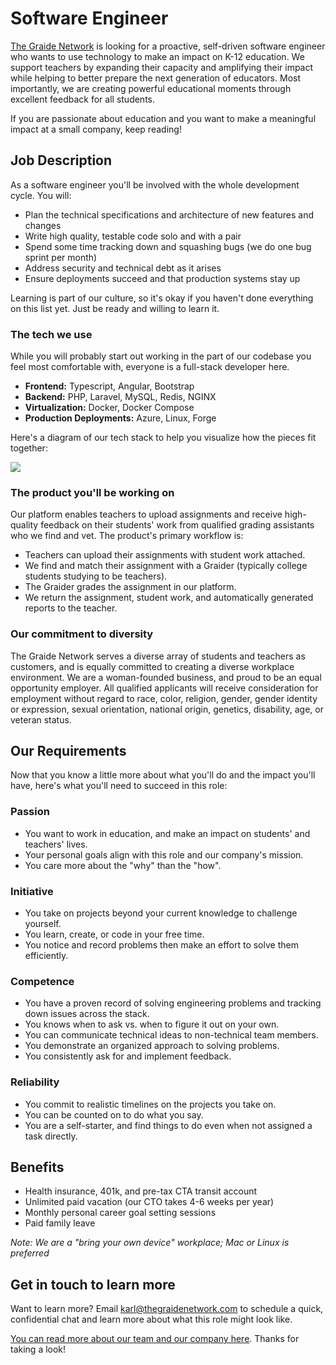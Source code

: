 # Software Engineer

[The Graide Network](https://www.thegraidenetwork.com/) is looking for a proactive, self-driven software engineer who wants to use technology to make an impact on K-12 education. We support teachers by expanding their capacity and amplifying their impact while helping to better prepare the next generation of educators. Most importantly, we are creating powerful educational moments through excellent feedback for all students.

If you are passionate about education and you want to make a meaningful impact at a small company, keep reading!

## Job Description

As a software engineer you'll be involved with the whole development cycle. You will:

- Plan the technical specifications and architecture of new features and changes
- Write high quality, testable code solo and with a pair
- Spend some time tracking down and squashing bugs (we do one bug sprint per month)
- Address security and technical debt as it arises
- Ensure deployments succeed and that production systems stay up

Learning is part of our culture, so it's okay if you haven't done everything on this list yet. Just be ready and willing to learn it.

### The tech we use

While you will probably start out working in the part of our codebase you feel most comfortable with, everyone is a full-stack developer here.

- **Frontend:** Typescript, Angular, Bootstrap
- **Backend:** PHP, Laravel, MySQL, Redis, NGINX
- **Virtualization:** Docker, Docker Compose
- **Production Deployments:** Azure, Linux, Forge

Here's a diagram of our tech stack to help you visualize how the pieces fit together:

![](https://i.imgur.com/ZwK0hEM.jpg)

### The product you'll be working on

Our platform enables teachers to upload assignments and receive high-quality feedback on their students' work from qualified grading assistants who we find and vet. The product's primary workflow is:

- Teachers can upload their assignments with student work attached.
- We find and match their assignment with a Graider (typically college students studying to be teachers).
- The Graider grades the assignment in our platform.
- We return the assignment, student work, and automatically generated reports to the teacher.

### Our commitment to diversity

The Graide Network serves a diverse array of students and teachers as customers, and is equally committed to creating a diverse workplace environment. We are a woman-founded business, and proud to be an equal opportunity employer. All qualified applicants will receive consideration for employment without regard to race, color, religion, gender, gender identity or expression, sexual orientation, national origin, genetics, disability, age, or veteran status.

## Our Requirements

Now that you know a little more about what you'll do and the impact you'll have, here's what you'll need to succeed in this role:

### Passion
- You want to work in education, and make an impact on students' and teachers' lives.
- Your personal goals align with this role and our company's mission.
- You care more about the "why" than the "how".

### Initiative
- You take on projects beyond your current knowledge to challenge yourself.
- You learn, create, or code in your free time.
- You notice and record problems then make an effort to solve them efficiently.

### Competence
- You have a proven record of solving engineering problems and tracking down issues across the stack.
- You knows when to ask vs. when to figure it out on your own.
- You can communicate technical ideas to non-technical team members.
- You demonstrate an organized approach to solving problems.
- You consistently ask for and implement feedback.

### Reliability
- You commit to realistic timelines on the projects you take on.
- You can be counted on to do what you say.
- You are a self-starter, and find things to do even when not assigned a task directly.

## Benefits

- Health insurance, 401k, and pre-tax CTA transit account
- Unlimited paid vacation (our CTO takes 4-6 weeks per year)
- Monthly personal career goal setting sessions
- Paid family leave

*Note: We are a "bring your own device" workplace; Mac or Linux is preferred*

## Get in touch to learn more

Want to learn more? Email [karl@thegraidenetwork.com](mailto:karl@thegraidenetwork.com) to schedule a quick, confidential chat and learn more about what this role might look like.

[You can read more about our team and our company here](https://github.com/thegraidenetwork/job-openings/blob/master/README.md). Thanks for taking a look!
